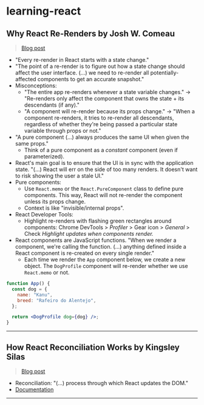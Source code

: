 # learning-react

## Why React Re-Renders by Josh W. Comeau

> [Blog post](https://www.joshwcomeau.com/react/why-react-re-renders/)

- "Every re-render in React starts with a state change."
- "The point of a re-render is to figure out how a state change should affect the user interface. (...) we need to re-render all potentially-affected components to get an accurate snapshot."
- Misconceptions:
  - "The entire app re-renders whenever a state variable changes." → "Re-renders only affect the component that owns the state + its descendants (if any)."
  - "A component will re-render because its props change." → "When a component re-renders, it tries to re-render all descendants, regardless of whether they're being passed a particular state variable through props or not."
- "A pure component (...) always produces the same UI when given the same props."
  - Think of a pure component as a _constant_ component (even if parameterized).
- React's main goal is to ensure that the UI is in sync with the application state. "(...) React will err on the side of too many renders. It doesn't want to risk showing the user a stale UI."
- Pure components:
  - Use `React.memo` or the `React.PureComponent` class to define pure components. This way, React will not re-render the component unless its props change.
  - Context is like "invisible/internal props".
- React Developer Tools:
  - Highlight re-renders with flashing green rectangles around components: Chrome DevTools > _Profiler_ > Gear icon > _General_ > Check _Highlight updates when components render._
- React components are JavaScript functions. "When we render a component, we're calling the function. (...) anything defined inside a React component is re-created on every single render."
  - Each time we render the `App` component below, we create a new object. The `DogProfile` component will re-render whether we use `React.memo` or not.

```jsx
function App() {
  const dog = {
    name: "Kanu",
    breed: "Rafeiro do Alentejo",
  };

  return <DogProfile dog={dog} />;
}
```

---

## How React Reconciliation Works by Kingsley Silas

> [Blog post](https://css-tricks.com/how-react-reconciliation-works/)

- Reconciliation: "(...) process through which React updates the DOM."
- [Documentation](https://reactjs.org/docs/reconciliation.html)

---
